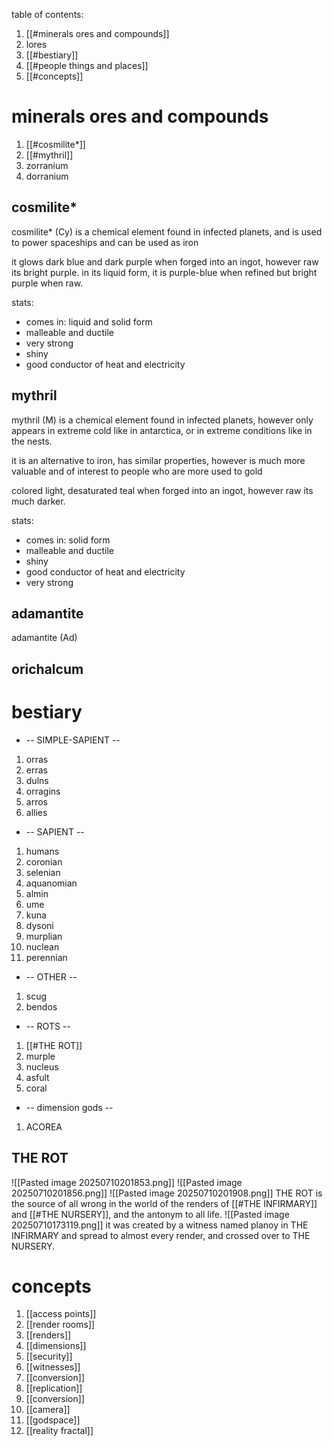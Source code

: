 table of contents:
1. [[#minerals ores and compounds]]
2. lores
3. [[#bestiary]]
4. [[#people things and places]]
5. [[#concepts]]

# minerals ores and compounds
1. [[#cosmilite*]]
2. [[#mythril]]
3. zorranium
4. dorranium

## cosmilite*
cosmilite* (Cy) is a chemical element found in infected planets, and is used to power spaceships and can be used as iron

it glows dark blue and dark purple when forged into an ingot, however raw its bright purple.
in its liquid form, it is purple-blue when refined but bright purple when raw.

stats:
- comes in: liquid and solid form
- malleable and ductile
- very strong
- shiny
- good conductor of heat and electricity
## mythril
mythril (M) is a chemical element found in infected planets, however only appears in extreme cold like in antarctica, or in extreme conditions like in the nests.

it is an alternative to iron, has similar properties, however is much more valuable and of interest to people who are more used to gold

colored light, desaturated teal when forged into an ingot, however raw its much darker.

stats:
- comes in: solid form
- malleable and ductile
- shiny
- good conductor of heat and electricity
- very strong
## adamantite
adamantite (Ad)

## orichalcum

# bestiary
- -- SIMPLE-SAPIENT --
1. orras
2. erras
3. dulns
4. orragins
5. arros
6. allies
- -- SAPIENT --
1. humans
2. coronian
3. selenian
4. aquanomian
5. almin
6. ume
7. kuna
8. dysoni
9. murplian
10. nuclean
11. perennian
- -- OTHER --
1. scug
2. bendos
- -- ROTS --
1. [[#THE ROT]]
2. murple
3. nucleus
4. asfult
5. coral
- -- dimension gods --
1. ACOREA

## THE ROT
![[Pasted image 20250710201853.png]]
![[Pasted image 20250710201856.png]]
![[Pasted image 20250710201908.png]]
THE ROT is the source of all wrong in the world of the renders of [[#THE INFIRMARY]] and [[#THE NURSERY]], and the antonym to all life.
![[Pasted image 20250710173119.png]]
it was created by a witness named planoy in THE INFIRMARY and spread to almost every render, and crossed over to THE NURSERY.
# concepts
1. [[access points]]
2. [[render rooms]]
3. [[renders]]
4. [[dimensions]]
5. [[security]]
6. [[witnesses]]
7. [[conversion]]
8. [[replication]]
9. [[conversion]]
10. [[camera]]
11. [[godspace]]
12. [[reality fractal]]